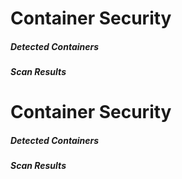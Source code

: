 # Container Security

##### Detected Containers


##### Scan Results

# Container Security

##### Detected Containers


##### Scan Results

